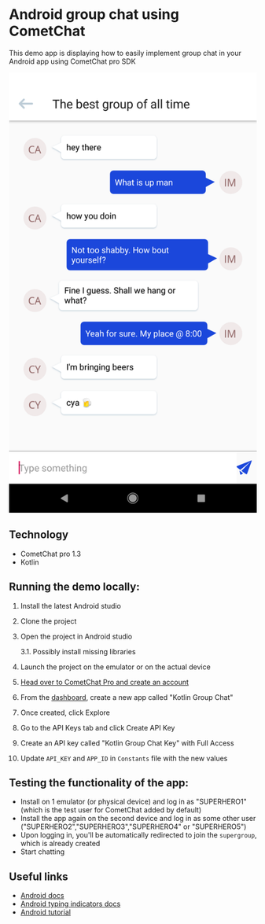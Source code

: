 # Android group chat using CometChat

This demo app is displaying how to easily implement group chat in your Android app using CometChat pro SDK

![The screenshot](https://github.com/MilanVucic/CometChatDemoApp/blob/master/screenshots/cometchat_screenshot.png "Screenshot of the app in action")

## Technology
- CometChat pro 1.3
- Kotlin

## Running the demo locally:
1. Install the latest Android studio
2. Clone the project
3. Open the project in Android studio

    3.1. Possibly install missing libraries
4. Launch the project on the emulator or on the actual device
5. [Head over to CometChat Pro and create an account](https://www.cometchat.com/pro?utm_source=github&utm_medium=example-code-readme)
6. From the [dashboard](https://app.cometchat.com/?utm_source=github&utm_medium=example-code-readme), create a new app called "Kotlin Group Chat"
7. Once created, click Explore
8. Go to the API Keys tab and click Create API Key
9. Create an API key called "Kotlin Group Chat Key" with Full Access
10. Update `API_KEY` and `APP_ID` in `Constants` file with the new values

## Testing the functionality of the app:
- Install on 1 emulator (or physical device) and log in as "SUPERHERO1" (which is the test user for CometChat added by default)
- Install the app again on the second device and log in as some other user ("SUPERHERO2","SUPERHERO3","SUPERHERO4" or "SUPERHERO5")
- Upon logging in, you'll be automatically redirected to join the `supergroup`, which is already created
- Start chatting

## Useful links
- [Android docs](https://prodocs.cometchat.com/docs/android-quick-start)
- [Android typing indicators docs](https://prodocs.cometchat.com/docs/android-messaging-advanced#section-typing-indicators)
- [Android tutorial](https://www.cometchat.com/tutorials/building-a-real-time-android-group-chat-app/)
